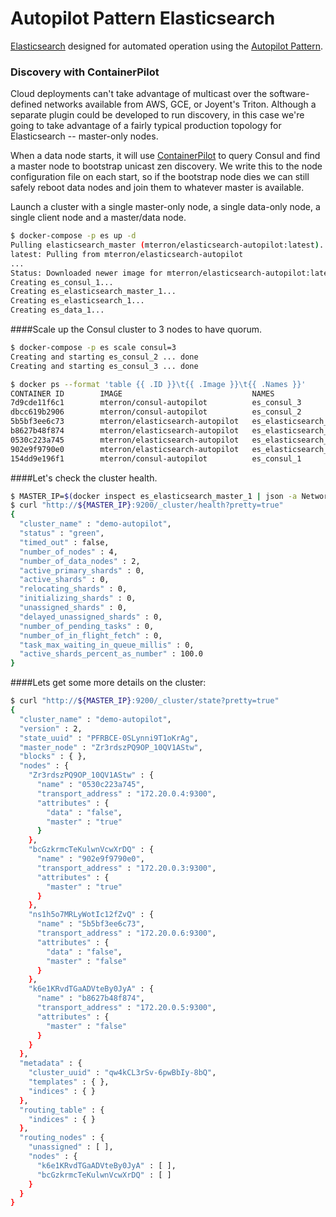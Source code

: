 Autopilot Pattern Elasticsearch
==========

[Elasticsearch](https://www.elastic.co/products) designed for automated operation using the [Autopilot Pattern](http://autopilotpattern.io/).

### Discovery with ContainerPilot
Cloud deployments can't take advantage of multicast over the software-defined networks available from AWS, GCE, or Joyent's Triton. Although a separate plugin could be developed to run discovery, in this case we're going to take advantage of a fairly typical production topology for Elasticsearch -- master-only nodes.

When a data node starts, it will use [ContainerPilot](https://github.com/joyent/containerpilot) to query Consul and find a master node to bootstrap unicast zen discovery. We write this to the node configuration file on each start, so if the bootstrap node dies we can still safely reboot data nodes and join them to whatever master is available.

Launch a cluster with a single master-only node, a single data-only node, a single client node and a master/data node.

```bash
$ docker-compose -p es up -d
Pulling elasticsearch_master (mterron/elasticsearch-autopilot:latest)...
latest: Pulling from mterron/elasticsearch-autopilot
...
Status: Downloaded newer image for mterron/elasticsearch-autopilot:latest
Creating es_consul_1...
Creating es_elasticsearch_master_1...
Creating es_elasticsearch_1...
Creating es_data_1...
```

####Scale up the Consul cluster to 3 nodes to have quorum.
```bash
$ docker-compose -p es scale consul=3
Creating and starting es_consul_2 ... done
Creating and starting es_consul_3 ... done

$ docker ps --format 'table {{ .ID }}\t{{ .Image }}\t{{ .Names }}'
CONTAINER ID        IMAGE                             NAMES
7d9cde11f6c1        mterron/consul-autopilot          es_consul_3
dbcc619b2906        mterron/consul-autopilot          es_consul_2
5b5bf3ee6c73        mterron/elasticsearch-autopilot   es_elasticsearch_client_1
b8627b48f874        mterron/elasticsearch-autopilot   es_elasticsearch_data_1
0530c223a745        mterron/elasticsearch-autopilot   es_elasticsearch_master_1
902e9f9790e0        mterron/elasticsearch-autopilot   es_elasticsearch_1
154dd9e196f1        mterron/consul-autopilot          es_consul_1
```

####Let's check the cluster health.
```bash
$ MASTER_IP=$(docker inspect es_elasticsearch_master_1 | json -a NetworkSettings.IPAddress)
$ curl "http://${MASTER_IP}:9200/_cluster/health?pretty=true"
{
  "cluster_name" : "demo-autopilot",
  "status" : "green",
  "timed_out" : false,
  "number_of_nodes" : 4,
  "number_of_data_nodes" : 2,
  "active_primary_shards" : 0,
  "active_shards" : 0,
  "relocating_shards" : 0,
  "initializing_shards" : 0,
  "unassigned_shards" : 0,
  "delayed_unassigned_shards" : 0,
  "number_of_pending_tasks" : 0,
  "number_of_in_flight_fetch" : 0,
  "task_max_waiting_in_queue_millis" : 0,
  "active_shards_percent_as_number" : 100.0
}
```

####Lets get some more details on the cluster:
```bash
$ curl "http://${MASTER_IP}:9200/_cluster/state?pretty=true"
{
  "cluster_name" : "demo-autopilot",
  "version" : 2,
  "state_uuid" : "PFRBCE-0SLynni9T1oKrAg",
  "master_node" : "Zr3rdszPQ9OP_10QV1AStw",
  "blocks" : { },
  "nodes" : {
    "Zr3rdszPQ9OP_10QV1AStw" : {
      "name" : "0530c223a745",
      "transport_address" : "172.20.0.4:9300",
      "attributes" : {
        "data" : "false",
        "master" : "true"
      }
    },
    "bcGzkrmcTeKulwnVcwXrDQ" : {
      "name" : "902e9f9790e0",
      "transport_address" : "172.20.0.3:9300",
      "attributes" : {
        "master" : "true"
      }
    },
    "ns1h5o7MRLyWotIc12fZvQ" : {
      "name" : "5b5bf3ee6c73",
      "transport_address" : "172.20.0.6:9300",
      "attributes" : {
        "data" : "false",
        "master" : "false"
      }
    },
    "k6e1KRvdTGaADVteBy0JyA" : {
      "name" : "b8627b48f874",
      "transport_address" : "172.20.0.5:9300",
      "attributes" : {
        "master" : "false"
      }
    }
  },
  "metadata" : {
    "cluster_uuid" : "qw4kCL3rSv-6pwBbIy-8bQ",
    "templates" : { },
    "indices" : { }
  },
  "routing_table" : {
    "indices" : { }
  },
  "routing_nodes" : {
    "unassigned" : [ ],
    "nodes" : {
      "k6e1KRvdTGaADVteBy0JyA" : [ ],
      "bcGzkrmcTeKulwnVcwXrDQ" : [ ]
    }
  }
}
```
